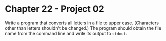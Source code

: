 # Chapter 22 - Project 02

Write a program that converts all letters in a file to upper case. (Characters other than letters shouldn't be changed.) The program should obtain the file name from the command line and write its output to `stdout`.
